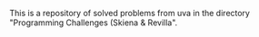 This is a repository of solved problems from uva in the directory "Programming Challenges (Skiena & Revilla".
